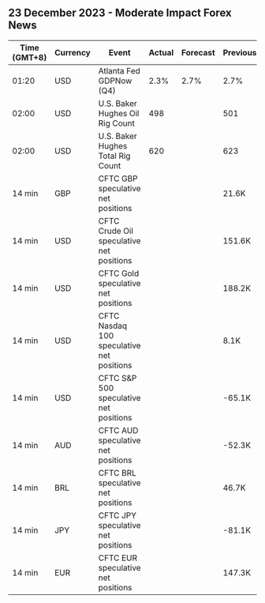 ## 23 December 2023 - Moderate Impact Forex News

| Time (GMT+8) | Currency | Event | Actual | Forecast | Previous |
|------|----------|-------|--------|----------|----------|
| 01:20 | USD | Atlanta Fed GDPNow (Q4) | 2.3% | 2.7% | 2.7% |
| 02:00 | USD | U.S. Baker Hughes Oil Rig Count | 498 |  | 501 |
| 02:00 | USD | U.S. Baker Hughes Total Rig Count | 620 |  | 623 |
| 14 min | GBP | CFTC GBP speculative net positions |  |  | 21.6K |
| 14 min | USD | CFTC Crude Oil speculative net positions |  |  | 151.6K |
| 14 min | USD | CFTC Gold speculative net positions |  |  | 188.2K |
| 14 min | USD | CFTC Nasdaq 100 speculative net positions |  |  | 8.1K |
| 14 min | USD | CFTC S&P 500 speculative net positions |  |  | -65.1K |
| 14 min | AUD | CFTC AUD speculative net positions |  |  | -52.3K |
| 14 min | BRL | CFTC BRL speculative net positions |  |  | 46.7K |
| 14 min | JPY | CFTC JPY speculative net positions |  |  | -81.1K |
| 14 min | EUR | CFTC EUR speculative net positions |  |  | 147.3K |
